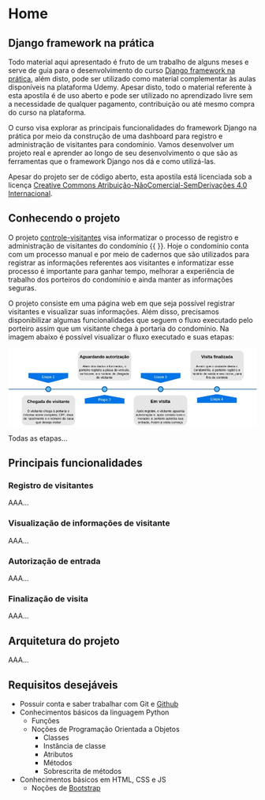 # Home

## Django framework na prática

Todo material aqui apresentado é fruto de um trabalho de alguns meses e serve de guia para o desenvolvimento do curso [Django framework na prática](http://127.0.0.1), além disto, pode ser utilizado como material complementar às aulas disponíveis na plataforma Udemy. Apesar disto, todo o material referente à esta apostila é de uso aberto e pode ser utilizado no aprendizado livre sem a necessidade de qualquer pagamento, contribuição ou até mesmo compra do curso na plataforma.

O curso visa explorar as principais funcionalidades do framework Django na prática por meio da construção de uma dashboard para registro e administração de visitantes para condomínio. Vamos desenvolver um projeto real e aprender ao longo de seu desenvolvimento o que são as ferramentas que o framework Django nos dá e como utilizá-las.

Apesar do projeto ser de código aberto, esta apostila está licenciada sob a licença [Creative Commons Atribuição-NãoComercial-SemDerivações 4.0 Internacional](http://creativecommons.org/licenses/by-nc-nd/4.0/).

## Conhecendo o projeto

O projeto [controle-visitantes](https://github.com/djangoframeworknapratica/controle-visitantes) visa informatizar o processo de registro e administração de visitantes do condomínio {{  }}. Hoje o condomínio conta com um processo manual e por meio de cadernos que são utilizados para registrar as informações referentes aos visitantes e informatizar esse processo é importante para ganhar tempo, melhorar a experiência de trabalho dos porteiros do condomínio e ainda manter as informações seguras.

O projeto consiste em uma página web em que seja possível registrar visitantes e visualizar suas informações. Além disso, precisamos disponibilizar algumas funcionalidades que seguem o fluxo executado pelo porteiro assim que um visitante chega à portaria do condomínio. Na imagem abaixo é possível visualizar o fluxo executado e suas etapas:

![](.gitbook/assets/diagrama.jpeg)

Todas as etapas...

## Principais funcionalidades

### Registro de visitantes

AAA...

### Visualização de informações de visitante

AAA...

### Autorização de entrada

AAA...

### Finalização de visita

AAA...

## Arquitetura do projeto

AAA...

## Requisitos desejáveis

* Possuir conta e saber trabalhar com Git e [Github](https://github.com/)
* Conhecimentos básicos da linguagem Python
  * Funções
  * Noções de Programação Orientada a Objetos
    * Classes
    * Instância de classe
    * Atributos
    * Métodos
    * Sobrescrita de métodos
* Conhecimentos básicos em HTML, CSS e JS
  * Noções de [Bootstrap](https://getbootstrap.com/)

